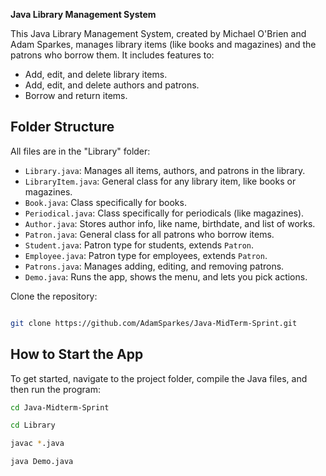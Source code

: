 **Java Library Management System**

This Java Library Management System, created by Michael O'Brien and Adam Sparkes, manages library items (like books and magazines) and the patrons who borrow them. It includes features to:

- Add, edit, and delete library items.
- Add, edit, and delete authors and patrons.
- Borrow and return items.

## Folder Structure

All files are in the "Library" folder:

- `Library.java`: Manages all items, authors, and patrons in the library.
- `LibraryItem.java`: General class for any library item, like books or magazines.
- `Book.java`: Class specifically for books.
- `Periodical.java`: Class specifically for periodicals (like magazines).
- `Author.java`: Stores author info, like name, birthdate, and list of works.
- `Patron.java`: General class for all patrons who borrow items.
- `Student.java`: Patron type for students, extends `Patron`.
- `Employee.java`: Patron type for employees, extends `Patron`.
- `Patrons.java`: Manages adding, editing, and removing patrons.
- `Demo.java`: Runs the app, shows the menu, and lets you pick actions.

Clone the repository:

```bash

git clone https://github.com/AdamSparkes/Java-MidTerm-Sprint.git
```

## How to Start the App

To get started, navigate to the project folder, compile the Java files, and then run the program:

```bash
cd Java-Midterm-Sprint
```

```bash
cd Library
```

```bash
javac *.java
```

```bash
java Demo.java
```
